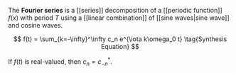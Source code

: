 The **Fourier series** is a [[series]] decomposition of a [[periodic function]] $f(x)$ with period $T$ using a [[linear combination]] of [[sine waves|sine wave]] and cosine waves. 

$$
f(t) = \sum_{k=-\infty}^\infty c_n e^{\iota k\omega_0 t} \tag{Synthesis Equation}
$$

If $f(t)$ is real-valued, then $c_n = c^*_{-n}$.